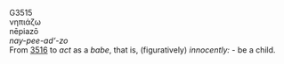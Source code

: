 <body>
  <p>G3515<br>  νηπιάζω  <br> nēpiazō  <br><i>nay-pee-ad‘-zo </i><br>From <a href="g3516.htm">3516</a>  to <i>act</i> as a <i>babe</i>, that is, (figuratively) <i>innocently:</i> - be a child.<br></p>
 </body>